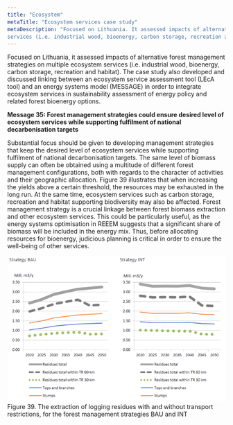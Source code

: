 ```yaml
---
title: "Ecosystem"
metaTitle: "Ecosystem services case study"
metaDescription: "Focused on Lithuania. It assessed impacts of alternative forest management strategies on multiple ecosystem
services (i.e. industrial wood, bioenergy, carbon storage, recreation and habitat)."
---
```


Focused on Lithuania, it assessed impacts of alternative forest management strategies on multiple ecosystem services (i.e. industrial wood, bioenergy, carbon storage, recreation and habitat). The case study also developed and discussed linking between an ecosystem service assessment tool (LEcA tool) and an energy systems model (MESSAGE) in order to integrate ecosystem services in sustainability assessment of energy policy and related forest bioenergy options.

**Message 35: Forest management strategies could ensure desired level of ecosystem services while supporting fulfilment of national decarbonisation targets**

Substantial focus should be given to developing management strategies that keep the desired level of ecosystem services while supporting fulfilment of national decarbonisation targets. The same level of biomass supply can often be obtained using a multitude of different forest management configurations, both with regards to the character of activities and their geographic allocation. Figure 39 illustrates that when increasing the yields above a certain threshold, the resources may be exhausted in the long run. At the same time, ecosystem services such as carbon storage, recreation and habitat supporting biodiversity may also be affected. Forest management strategy is a crucial linkage between forest biomass extraction and other ecosystem services. This could be particularly useful, as the energy systems optimisation in REEEM suggests that a significant share of biomass will be included in the energy mix. Thus, before allocating resources for bioenergy, judicious planning is critical in order to ensure the well-being of other services.

![The extraction of logging residues with and without transport restrictions, for the forest management strategies BAU and INT](./ecosystem_figure39.png)
Figure 39. The extraction of logging residues with and without transport restrictions, for the forest management strategies BAU and INT

